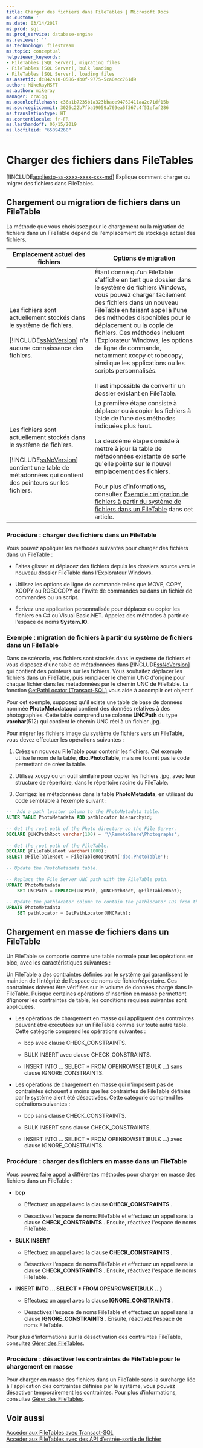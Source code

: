 ```yaml
---
title: Charger des fichiers dans FileTables | Microsoft Docs
ms.custom: ''
ms.date: 03/14/2017
ms.prod: sql
ms.prod_service: database-engine
ms.reviewer: ''
ms.technology: filestream
ms.topic: conceptual
helpviewer_keywords:
- FileTables [SQL Server], migrating files
- FileTables [SQL Server], bulk loading
- FileTables [SQL Server], loading files
ms.assetid: dc842a10-0586-4b0f-9775-5ca0ecc761d9
author: MikeRayMSFT
ms.author: mikeray
manager: craigg
ms.openlocfilehash: c36a1b7235b1a323bbace94762411aa2c71df15b
ms.sourcegitcommit: 3026c22b7fba19059a769ea5f367c4f51efaf286
ms.translationtype: HT
ms.contentlocale: fr-FR
ms.lasthandoff: 06/15/2019
ms.locfileid: "65094260"
---
```

# <a name="load-files-into-filetables"></a>Charger des fichiers dans FileTables
[!INCLUDE[appliesto-ss-xxxx-xxxx-xxx-md](../../includes/appliesto-ss-xxxx-xxxx-xxx-md.md)]
  Explique comment charger ou migrer des fichiers dans FileTables.  
  
##  <a name="BasicsLoadNew"></a> Chargement ou migration de fichiers dans un FileTable  
 La méthode que vous choisissez pour le chargement ou la migration de fichiers dans un FileTable dépend de l'emplacement de stockage actuel des fichiers.  
  
|Emplacement actuel des fichiers|Options de migration|  
|-------------------------------|---------------------------|  
|Les fichiers sont actuellement stockés dans le système de fichiers.<br /><br /> [!INCLUDE[ssNoVersion](../../includes/ssnoversion-md.md)] n'a aucune connaissance des fichiers.|Étant donné qu'un FileTable s'affiche en tant que dossier dans le système de fichiers Windows, vous pouvez charger facilement des fichiers dans un nouveau FileTable en faisant appel à l'une des méthodes disponibles pour le déplacement ou la copie de fichiers. Ces méthodes incluent l’Explorateur Windows, les options de ligne de commande, notamment xcopy et robocopy, ainsi que les applications ou les scripts personnalisés.<br /><br /> Il est impossible de convertir un dossier existant en FileTable.|  
|Les fichiers sont actuellement stockés dans le système de fichiers.<br /><br /> [!INCLUDE[ssNoVersion](../../includes/ssnoversion-md.md)] contient une table de métadonnées qui contient des pointeurs sur les fichiers.|La première étape consiste à déplacer ou à copier les fichiers à l’aide de l’une des méthodes indiquées plus haut.<br /><br /> La deuxième étape consiste à mettre à jour la table de métadonnées existante de sorte qu'elle pointe sur le nouvel emplacement des fichiers.<br /><br /> Pour plus d’informations, consultez [Exemple : migration de fichiers à partir du système de fichiers dans un FileTable](#HowToMigrateFiles) dans cet article.|  
  
###  <a name="HowToLoadNew"></a> Procédure : charger des fichiers dans un FileTable  
Vous pouvez appliquer les méthodes suivantes pour charger des fichiers dans un FileTable :  
  
-   Faites glisser et déplacez des fichiers depuis les dossiers source vers le nouveau dossier FileTable dans l'Explorateur Windows.  
  
-   Utilisez les options de ligne de commande telles que MOVE, COPY, XCOPY ou ROBOCOPY de l’invite de commandes ou dans un fichier de commandes ou un script.  
  
-   Écrivez une application personnalisée pour déplacer ou copier les fichiers en C# ou Visual Basic.NET. Appelez des méthodes à partir de l’espace de noms **System.IO**.  
  
###  <a name="HowToMigrateFiles"></a> Exemple : migration de fichiers à partir du système de fichiers dans un FileTable  
 Dans ce scénario, vos fichiers sont stockés dans le système de fichiers et vous disposez d'une table de métadonnées dans [!INCLUDE[ssNoVersion](../../includes/ssnoversion-md.md)] qui contient des pointeurs sur les fichiers. Vous souhaitez déplacer les fichiers dans un FileTable, puis remplacer le chemin UNC d'origine pour chaque fichier dans les métadonnées par le chemin UNC de FileTable. La fonction [GetPathLocator &#40;Transact-SQL&#41;](../../relational-databases/system-functions/getpathlocator-transact-sql.md) vous aide à accomplir cet objectif.  
  
 Pour cet exemple, supposez qu'il existe une table de base de données nommée **PhotoMetadata**qui contient des données relatives à des photographies. Cette table comprend une colonne **UNCPath** du type **varchar**(512) qui contient le chemin UNC réel à un fichier .jpg.  
  
 Pour migrer les fichiers image du système de fichiers vers un FileTable, vous devez effectuer les opérations suivantes :  
  
1.  Créez un nouveau FileTable pour contenir les fichiers. Cet exemple utilise le nom de la table, **dbo.PhotoTable**, mais ne fournit pas le code permettant de créer la table.  
  
2.  Utilisez xcopy ou un outil similaire pour copier les fichiers .jpg, avec leur structure de répertoire, dans le répertoire racine du FileTable.  
  
3.  Corrigez les métadonnées dans la table **PhotoMetadata**, en utilisant du code semblable à l’exemple suivant :  
  
```sql  
--  Add a path locator column to the PhotoMetadata table.  
ALTER TABLE PhotoMetadata ADD pathlocator hierarchyid;  
  
-- Get the root path of the Photo directory on the File Server.  
DECLARE @UNCPathRoot varchar(100) = '\\RemoteShare\Photographs';  
  
-- Get the root path of the FileTable.  
DECLARE @FileTableRoot varchar(1000);  
SELECT @FileTableRoot = FileTableRootPath('dbo.PhotoTable');  
  
-- Update the PhotoMetadata table.  
  
-- Replace the File Server UNC path with the FileTable path.  
UPDATE PhotoMetadata  
    SET UNCPath = REPLACE(UNCPath, @UNCPathRoot, @FileTableRoot);  
  
-- Update the pathlocator column to contain the pathlocator IDs from the FileTable.  
UPDATE PhotoMetadata  
    SET pathlocator = GetPathLocator(UNCPath);  
```  
  
##  <a name="BasicsBulkLoad"></a> Chargement en masse de fichiers dans un FileTable  
 Un FileTable se comporte comme une table normale pour les opérations en bloc, avec les caractéristiques suivantes :  
  
 Un FileTable a des contraintes définies par le système qui garantissent le maintien de l’intégrité de l’espace de noms de fichier/répertoire. Ces contraintes doivent être vérifiées sur le volume de données chargé dans le FileTable. Puisque certaines opérations d'insertion en masse permettent d'ignorer les contraintes de table, les conditions requises suivantes sont appliquées.  
  
-   Les opérations de chargement en masse qui appliquent des contraintes peuvent être exécutées sur un FileTable comme sur toute autre table. Cette catégorie comprend les opérations suivantes :  
  
    -   bcp avec clause CHECK_CONSTRAINTS.  
  
    -   BULK INSERT avec clause CHECK_CONSTRAINTS.  
  
    -   INSERT INTO ... SELECT * FROM OPENROWSET(BULK ...) sans clause IGNORE_CONSTRAINTS.  
  
-   Les opérations de chargement en masse qui n'imposent pas de contraintes échouent à moins que les contraintes de FileTable définies par le système aient été désactivées. Cette catégorie comprend les opérations suivantes :  
  
    -   bcp sans clause CHECK_CONSTRAINTS.  
  
    -   BULK INSERT sans clause CHECK_CONSTRAINTS.  
  
    -   INSERT INTO ... SELECT * FROM OPENROWSET(BULK ...) avec clause IGNORE_CONSTRAINTS.  
  
###  <a name="HowToBulkLoad"></a> Procédure : charger des fichiers en masse dans un FileTable  
 Vous pouvez faire appel à différentes méthodes pour charger en masse des fichiers dans un FileTable :  
  
-   **bcp**  
  
    -   Effectuez un appel avec la clause **CHECK_CONSTRAINTS** .  
  
    -   Désactivez l’espace de noms FileTable et effectuez un appel sans la clause **CHECK_CONSTRAINTS** . Ensuite, réactivez l'espace de noms FileTable.  
  
-   **BULK INSERT**  
  
    -   Effectuez un appel avec la clause **CHECK_CONSTRAINTS** .  
  
    -   Désactivez l’espace de noms FileTable et effectuez un appel sans la clause **CHECK_CONSTRAINTS** . Ensuite, réactivez l'espace de noms FileTable.  
  
-   **INSERT INTO ... SELECT \* FROM OPENROWSET(BULK ...)**  
  
    -   Effectuez un appel avec la clause **IGNORE_CONSTRAINTS** .  
  
    -   Désactivez l’espace de noms FileTable et effectuez un appel sans la clause **IGNORE_CONSTRAINTS** . Ensuite, réactivez l'espace de noms FileTable.  
  
 Pour plus d’informations sur la désactivation des contraintes FileTable, consultez [Gérer des FileTables](../../relational-databases/blob/manage-filetables.md).  
  
###  <a name="disabling"></a> Procédure : désactiver les contraintes de FileTable pour le chargement en masse  
 Pour charger en masse des fichiers dans un FileTable sans la surcharge liée à l'application des contraintes définies par le système, vous pouvez désactiver temporairement les contraintes. Pour plus d’informations, consultez [Gérer des FileTables](../../relational-databases/blob/manage-filetables.md).  
  
## <a name="see-also"></a>Voir aussi  
 [Accéder aux FileTables avec Transact-SQL](../../relational-databases/blob/access-filetables-with-transact-sql.md)   
 [Accéder aux FileTables avec des API d’entrée-sortie de fichier](../../relational-databases/blob/access-filetables-with-file-input-output-apis.md)  
  
  
